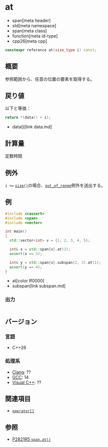 # at
* span[meta header]
* std[meta namespace]
* span[meta class]
* function[meta id-type]
* cpp26[meta cpp]

```cpp
constexpr reference at(size_type i) const;
```

## 概要
参照範囲から、任意の位置の要素を取得する。


## 戻り値
以下と等価：

```cpp
return *(data() + i);
```
* data()[link data.md]


## 計算量
定数時間


## 例外
`i >=` [`size()`](size.md)の場合、[`out_of_range`](/reference/stdexcept.md)例外を送出する。


## 例
```cpp example
#include <cassert>
#include <span>
#include <vector>

int main()
{
  std::vector<int> v = {1, 2, 3, 4, 5};

  int& x = std::span{v}.at(2);
  assert(x == 3);

  int& y = std::span{v}.subspan(2, 3).at(1);
  assert(y == 4);
}
```
* at[color ff0000]
* subspan[link subspan.md]

### 出力
```
```

## バージョン
### 言語
- C++26

### 処理系
- [Clang](/implementation.md#clang): ??
- [GCC](/implementation.md#gcc): 14
- [Visual C++](/implementation.md#visual_cpp): ??


## 関連項目
- [`operator[]`](op_at.md)


## 参照
- [P2821R5 `span.at()`](https://open-std.org/jtc1/sc22/wg21/docs/papers/2023/p2821r5.html)
